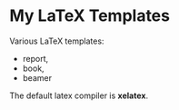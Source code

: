 # My LaTeX Templates

Various LaTeX templates:
 - report,
 - book,
 - beamer

The default latex compiler is **xelatex**. 
